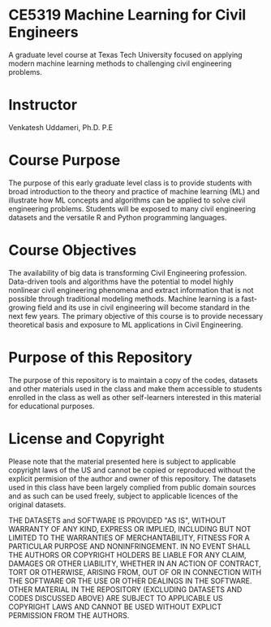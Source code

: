 # CE5319 Machine Learning for Civil Engineers  

A graduate level course at Texas Tech University focused on applying modern machine learning methods to challenging civil engineering problems.

# Instructor
Venkatesh Uddameri, Ph.D. P.E

# Course Purpose
The purpose of this early graduate level class is to provide students with broad introduction to the theory and practice of machine learning (ML) and illustrate how ML concepts and algorithms can be applied to solve civil engineering problems.  Students will be exposed to many civil engineering datasets and the versatile R and Python programming languages.

# Course Objectives
The availability of big data is transforming Civil Engineering profession.  Data-driven tools and algorithms have the potential to model highly nonlinear civil engineering phenomena and extract information that is not possible through traditional modeling methods.  Machine learning is a fast-growing field and its use in civil engineering will become standard in the next few years.  The primary objective of this course is to provide necessary theoretical basis and exposure to ML applications in Civil Engineering.  

# Purpose of this Repository
The purpose of this repository is to maintain a copy of the codes, datasets and other materials used in the class and make them accessible to students enrolled in the class as well as other self-learners interested in this material for educational purposes.  

# License and Copyright
Please note that the material presented here is subject to applicable copyright laws of the US and cannot be copied or reproduced without the explicit permision of the author and owner of this repository.  The datasets used in this class have been largely complied from public domain sources and as such can be used freely, subject to applicable licences of the original datasets.   

THE DATASETS and SOFTWARE IS PROVIDED "AS IS", WITHOUT WARRANTY OF ANY KIND, EXPRESS OR IMPLIED, INCLUDING BUT NOT LIMITED TO THE WARRANTIES OF MERCHANTABILITY, FITNESS FOR A PARTICULAR PURPOSE AND NONINFRINGEMENT. IN NO EVENT SHALL THE AUTHORS OR COPYRIGHT HOLDERS BE LIABLE FOR ANY CLAIM, DAMAGES OR OTHER LIABILITY, WHETHER IN AN ACTION OF CONTRACT, TORT OR OTHERWISE, ARISING FROM, OUT OF OR IN CONNECTION WITH THE SOFTWARE OR THE USE OR OTHER DEALINGS IN THE SOFTWARE.  OTHER MATERIAL IN THE REPOSITORY (EXCLUDING DATASETS AND CODES DISCUSSED ABOVE) ARE SUBJECT TO APPLICABLE US COPYRIGHT LAWS AND CANNOT BE USED WITHOUT EXPLICT PERMISSION FROM THE AUTHORS.
